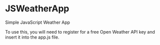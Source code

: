 # JSWeatherApp
Simple JavaScript Weather App 

To use this, you will need to register for a free Open Weather API key and insert it into the app.js file. 
